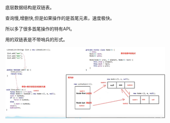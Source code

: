 
底层数据结构是双链表。

查询慢,增删快,但是如果操作的是首尾元素，速度极快。

所以多了很多首尾操作的特有API。

用的双链表是不带哨兵的形式。

![Alt text](../../../../images/image-23.png)

